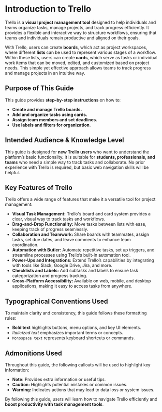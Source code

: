 # **Introduction to Trello**  

Trello is a **visual project management tool** designed to help individuals and teams organize tasks, manage projects, and track progress efficiently. It provides a flexible and interactive way to structure workflows, ensuring that teams and individuals remain productive and aligned on their goals.

With Trello, users can create **boards**, which act as project workspaces, where different **lists** can be used to represent various stages of a workflow. Within these lists, users can create **cards**, which serve as tasks or individual work items that can be moved, edited, and customized based on project needs. This simple yet effective approach allows teams to track progress and manage projects in an intuitive way.

## **Purpose of This Guide**  
This guide provides **step-by-step instructions** on how to:
- **Create and manage Trello boards.**
- **Add and organize tasks using cards.**
- **Assign team members and set deadlines.**
- **Use labels and filters for organization.**

## **Intended Audience & Knowledge Level**  
This guide is designed for **new Trello users** who want to understand the platform’s basic functionality. It is suitable for **students, professionals, and teams** who need a simple way to track tasks and collaborate. No prior experience with Trello is required, but basic web navigation skills will be helpful.

## **Key Features of Trello**  

Trello offers a wide range of features that make it a versatile tool for project management:

- **Visual Task Management:** Trello's board and card system provides a clear, visual way to track tasks and workflows.
- **Drag-and-Drop Functionality:** Move tasks between lists with ease, keeping track of progress seamlessly.
- **Collaboration and Teamwork:** Share boards with teammates, assign tasks, set due dates, and leave comments to enhance team coordination.
- **Automation with Butler:** Automate repetitive tasks, set up triggers, and streamline processes using Trello’s built-in automation tool.
- **Power-Ups and Integrations:** Extend Trello’s capabilities by integrating with tools like Slack, Google Drive, Jira, and more.
- **Checklists and Labels:** Add subtasks and labels to ensure task categorization and progress tracking.
- **Cross-Platform Accessibility:** Available on web, mobile, and desktop applications, making it easy to access tasks from anywhere.

## **Typographical Conventions Used**  
To maintain clarity and consistency, this guide follows these formatting rules:
- **Bold text** highlights buttons, menu options, and key UI elements.
- *Italicized text* emphasizes important terms or concepts.
- `Monospace text` represents keyboard shortcuts or commands.

## **Admonitions Used**  
Throughout this guide, the following callouts will be used to highlight key information:
- **Note:** Provides extra information or useful tips.
- **Caution:** Highlights potential mistakes or common issues.
- **Warning:** Indicates actions that may lead to data loss or system issues.

By following this guide, users will learn how to navigate Trello efficiently and **boost productivity with task management tools**.
